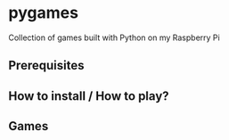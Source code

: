 # pygames
Collection of games built with Python on my Raspberry Pi

## Prerequisites


## How to install / How to play?


## Games


